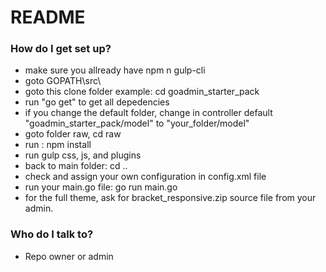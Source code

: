 # README #


### How do I get set up? ###

* make sure you allready have npm n gulp-cli
* goto GOPATH\src\
* goto this clone folder example: cd goadmin_starter_pack
* run "go get" to get all depedencies
* if you change the default folder, change in controller default "goadmin_starter_pack/model" to "your_folder/model"
* goto folder raw, cd raw
* run : npm install
* run gulp css, js, and plugins
* back to main folder: cd ..
* check and assign your own configuration in config.xml file
* run your main.go file: go run main.go
* for the full theme, ask for bracket_responsive.zip source file from your admin.

### Who do I talk to? ###

* Repo owner or admin

